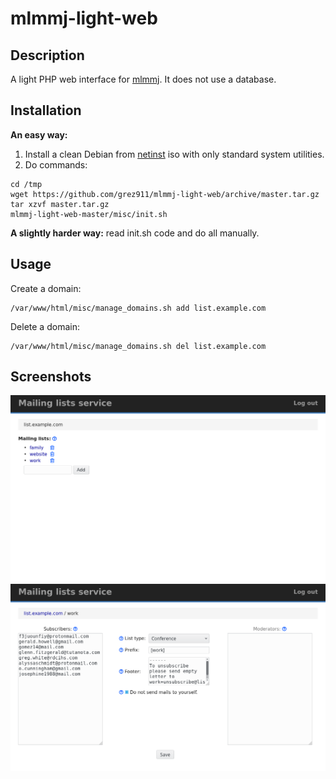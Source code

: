 # mlmmj-light-web

## Description

A light PHP web interface for [mlmmj](http://mlmmj.org/). It does not use a database.

## Installation

**An easy way:**

1. Install a clean Debian from [netinst](https://www.debian.org/CD/netinst/) iso with only standard system utilities.
2. Do commands:

```
cd /tmp
wget https://github.com/grez911/mlmmj-light-web/archive/master.tar.gz
tar xzvf master.tar.gz
mlmmj-light-web-master/misc/init.sh
```

**A slightly harder way:** read init.sh code and do all manually.

## Usage

Create a domain:

```
/var/www/html/misc/manage_domains.sh add list.example.com
```

Delete a domain:

```
/var/www/html/misc/manage_domains.sh del list.example.com
```

## Screenshots

![](misc/move/screenshot_0.png?raw=true)
![](misc/move/screenshot_1.png?raw=true)
